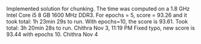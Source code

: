 Implemented solution for chunking. 
The time was computed on a 1.8 GHz Intel Core i5 8 GB 1600 MHz DDR3. For epochs = 5, score = 93.26 and it took total: 1h 23min 29s to run.
With epochs=10, the score is 93.61. Took total: 3h 20min 28s to run. Chithra Nov 3, 11:19 PM
Fixed typo, new score is 93.44 with epochs 10. Chithra Nov 4